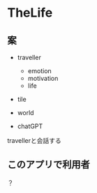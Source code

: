 # TheLife

## 案

- traveller
  - emotion
  - motivation
  - life
- tile
- world

- chatGPT

travellerと会話する

## このアプリで利用者

？

